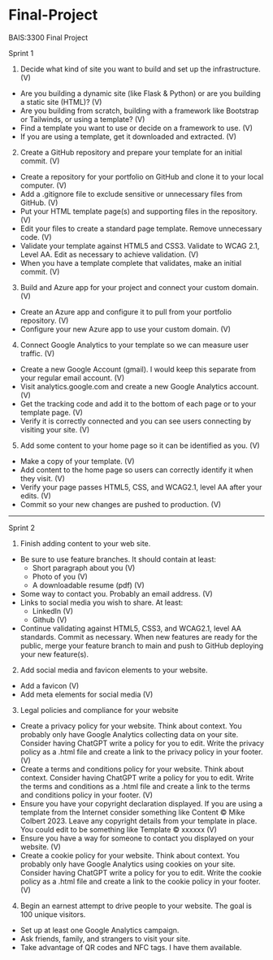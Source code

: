 # Final-Project
BAIS:3300 Final Project

Sprint 1

1. Decide what kind of site you want to build and set up the infrastructure. (V)

- Are you building a dynamic site (like Flask & Python) or are you building a static site (HTML)? (V)
- Are you building from scratch, building with a framework like Bootstrap or Tailwinds, or using a template? (V)
- Find a template you want to use or decide on a framework to use. (V)
- If you are using a template, get it downloaded and extracted. (V)

2. Create a GitHub repository and prepare your template for an initial commit. (V)

- Create a repository for your portfolio on GitHub and clone it to your local computer. (V)
- Add a .gitignore file to exclude sensitive or unnecessary files from GitHub. (V)
- Put your HTML template page(s) and supporting files in the repository. (V)
- Edit your files to create a standard page template. Remove unnecessary code. (V)
- Validate your template against HTML5 and CSS3. Validate to WCAG 2.1, Level AA. Edit as necessary to achieve validation. (V)
- When you have a template complete that validates, make an initial commit. (V)

3. Build and Azure app for your project and connect your custom domain. (V)

- Create an Azure app and configure it to pull from your portfolio repository. (V)
- Configure your new Azure app to use your custom domain. (V)

4. Connect Google Analytics to your template so we can measure user traffic. (V)

- Create a new Google Account (gmail). I would keep this separate from your regular email account. (V)
- Visit analytics.google.com and create a new Google Analytics account. (V)
- Get the tracking code and add it to the bottom of each page or to your template page. (V)
- Verify it is correctly connected and you can see users connecting by visiting your site. (V)

5. Add some content to your home page so it can be identified as you. (V)

- Make a copy of your template. (V)
- Add content to the home page so users can correctly identify it when they visit. (V)
- Verify your page passes HTML5, CSS, and WCAG2.1, level AA after your edits. (V)
- Commit so your new changes are pushed to production. (V)

-----------------------------------------------------------------------------------------------------------------------------------------------------------

Sprint 2

1. Finish adding content to your web site.

- Be sure to use feature branches. It should contain at least:
  - Short paragraph about you (V)
  - Photo of you (V)
  - A downloadable resume (pdf) (V)
- Some way to contact you. Probably an email address. (V)
- Links to social media you wish to share. At least:
  - LinkedIn (V)
  - Github (V)
- Continue validating against HTML5, CSS3, and WCAG2.1, level AA standards. Commit as necessary. When new features are ready for the public, merge your feature branch to main and push to GitHub deploying your new feature(s).

2. Add social media and favicon <meta> elements to your website.

- Add a favicon (V)
- Add meta elements for social media (V)

3. Legal policies and compliance for your website

- Create a privacy policy for your website. Think about context. You probably only have Google Analytics collecting data on your site. Consider having ChatGPT write a policy for you to edit. Write the privacy policy as a .html file and create a link to the privacy policy in your footer. (V)
- Create a terms and conditions policy for your website. Think about context. Consider having ChatGPT write a policy for you to edit. Write the terms and conditions as a .html file and create a link to the terms and conditions policy in your footer. (V)
- Ensure you have your copyright declaration displayed. If you are using a template from the Internet consider something like Content © Mike Colbert 2023. Leave any copyright details from your template in place. You could edit to be something like Template © xxxxxx (V)
- Ensure you have a way for someone to contact you displayed on your website. (V)
- Create a cookie policy for your website. Think about context. You probably only have Google Analytics using cookies on your site. Consider having ChatGPT write a policy for you to edit. Write the cookie policy as a .html file and create a link to the cookie policy in your footer. (V)

4. Begin an earnest attempt to drive people to your website. The goal is 100 unique visitors.

- Set up at least one Google Analytics campaign.
- Ask friends, family, and strangers to visit your site.
- Take advantage of QR codes and NFC tags. I have them available. 

